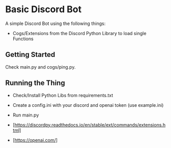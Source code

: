 # Basic Discord Bot
A simple Discord Bot using the following things: 
* Cogs/Extensions from the Discord Python Library to load single Functions

## Getting Started
Check main.py and cogs/ping.py. 

## Running the Thing
* Check/Install Python Libs from requirements.txt
* Create a config.ini with your discord and openai token (use example.ini)
* Run main.py

* [https://discordpy.readthedocs.io/en/stable/ext/commands/extensions.html]
* [https://openai.com/]